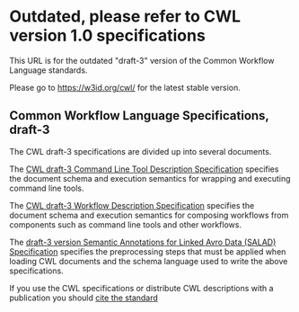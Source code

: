# Outdated, please refer to CWL version 1.0 specifications

This URL is for the outdated "draft-3" version of the Common Workflow Language standards.

Please go to https://w3id.org/cwl/ for the latest stable version.

## Common Workflow Language Specifications, draft-3

The CWL draft-3 specifications are divided up into several documents.

The [CWL draft-3 Command Line Tool Description Specification](CommandLineTool.html)
specifies the document schema and execution semantics for wrapping and
executing command line tools.

The [CWL draft-3 Workflow Description Specification](Workflow.html) specifies the document
schema and execution semantics for composing workflows from components such as
command line tools and other workflows.

The
[draft-3 version Semantic Annotations for Linked Avro Data (SALAD) Specification](SchemaSalad.html)
specifies the preprocessing steps that must be applied when loading CWL
documents and the schema language used to write the above specifications.

If you use the CWL specifications or distribute CWL descriptions with a
publication you should [cite the standard](https://dx.doi.org/10.6084/m9.figshare.3115156.v1)
